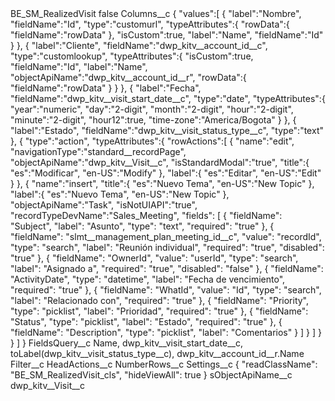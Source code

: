 <?xml version="1.0" encoding="UTF-8"?>
<CustomMetadata xmlns="http://soap.sforce.com/2006/04/metadata" xmlns:xsi="http://www.w3.org/2001/XMLSchema-instance" xmlns:xsd="http://www.w3.org/2001/XMLSchema">
    <label>BE_SM_RealizedVisit</label>
    <protected>false</protected>
    <values>
        <field>Columns__c</field>
        <value xsi:type="xsd:string">{
	&quot;values&quot;:[
		{
			&quot;label&quot;:&quot;Nombre&quot;,
			&quot;fieldName&quot;:&quot;Id&quot;,
			&quot;type&quot;:&quot;customurl&quot;,
			&quot;typeAttributes&quot;:{
				&quot;rowData&quot;:{
					&quot;fieldName&quot;:&quot;rowData&quot;
				},
				&quot;isCustom&quot;:true,
				&quot;label&quot;:&quot;Name&quot;,
				&quot;fieldName&quot;:&quot;Id&quot;
			}
		},
		{
			&quot;label&quot;:&quot;Cliente&quot;,
			&quot;fieldName&quot;:&quot;dwp_kitv__account_id__c&quot;,
			&quot;type&quot;:&quot;customlookup&quot;,
			&quot;typeAttributes&quot;:{
				&quot;isCustom&quot;:true,
				&quot;fieldName&quot;:&quot;Id&quot;,
				&quot;label&quot;:&quot;Name&quot;,
				&quot;objectApiName&quot;:&quot;dwp_kitv__account_id__r&quot;,
				&quot;rowData&quot;:{
				   &quot;fieldName&quot;:&quot;rowData&quot;
				}
			}
		},
		{
			&quot;label&quot;:&quot;Fecha&quot;,
			&quot;fieldName&quot;:&quot;dwp_kitv__visit_start_date__c&quot;,
			&quot;type&quot;:&quot;date&quot;,
			&quot;typeAttributes&quot;:{
				&quot;year&quot;:&quot;numeric&quot;,
				&quot;day&quot;:&quot;2-digit&quot;,
				&quot;month&quot;:&quot;2-digit&quot;,
				&quot;hour&quot;:&quot;2-digit&quot;,
				&quot;minute&quot;:&quot;2-digit&quot;,
				&quot;hour12&quot;:true,
				&quot;time-zone&quot;:&quot;America/Bogota&quot;
			}
		},
		{
			&quot;label&quot;:&quot;Estado&quot;,
			&quot;fieldName&quot;:&quot;dwp_kitv__visit_status_type__c&quot;,
			&quot;type&quot;:&quot;text&quot;
		},
		{
			&quot;type&quot;:&quot;action&quot;,
			&quot;typeAttributes&quot;:{
				&quot;rowActions&quot;:[
					{
						&quot;name&quot;:&quot;edit&quot;,
						&quot;navigationType&quot;:&quot;standard__recordPage&quot;,
						&quot;objectApiName&quot;:&quot;dwp_kitv__Visit__c&quot;,
						&quot;isStandardModal&quot;:&quot;true&quot;,
						&quot;title&quot;:{
							&quot;es&quot;:&quot;Modificar&quot;,
							&quot;en-US&quot;:&quot;Modify&quot;
						},
						&quot;label&quot;:{
							&quot;es&quot;:&quot;Editar&quot;,
							&quot;en-US&quot;:&quot;Edit&quot;
						}
					},
					{
						&quot;name&quot;:&quot;insert&quot;,
						&quot;title&quot;:{
							&quot;es&quot;:&quot;Nuevo Tema&quot;,
							&quot;en-US&quot;:&quot;New Topic&quot;
						},
						&quot;label&quot;:{
							&quot;es&quot;:&quot;Nuevo Tema&quot;,
							&quot;en-US&quot;:&quot;New Topic&quot;
						},
						&quot;objectApiName&quot;:&quot;Task&quot;,
						&quot;isNotUIAPI&quot;:&quot;true&quot;,
						&quot;recordTypeDevName&quot;:&quot;Sales_Meeting&quot;,
						&quot;fields&quot;: [
							{
								&quot;fieldName&quot;: &quot;Subject&quot;,
								&quot;label&quot;: &quot;Asunto&quot;,
								&quot;type&quot;: &quot;text&quot;,
								&quot;required&quot;: &quot;true&quot;
							},
							{
								&quot;fieldName&quot;: &quot;slmt__management_plan_meeting_id__c&quot;,
								&quot;value&quot;: &quot;recordId&quot;,
								&quot;type&quot;: &quot;search&quot;,
								&quot;label&quot;: &quot;Reunión individual&quot;,
								&quot;required&quot;: &quot;true&quot;,
								&quot;disabled&quot;: &quot;true&quot;
							},
							{
								&quot;fieldName&quot;: &quot;OwnerId&quot;,
								&quot;value&quot;: &quot;userId&quot;,
								&quot;type&quot;: &quot;search&quot;,
								&quot;label&quot;: &quot;Asignado a&quot;,
								&quot;required&quot;: &quot;true&quot;,
								&quot;disabled&quot;: &quot;false&quot;
							},
							{
								&quot;fieldName&quot;: &quot;ActivityDate&quot;,
								&quot;type&quot;: &quot;datetime&quot;,
								&quot;label&quot;: &quot;Fecha de vencimiento&quot;,
								&quot;required&quot;: &quot;true&quot;
							},
							{
								&quot;fieldName&quot;: &quot;WhatId&quot;,
								&quot;value&quot;: &quot;Id&quot;,
								&quot;type&quot;: &quot;search&quot;,
								&quot;label&quot;: &quot;Relacionado con&quot;,
								&quot;required&quot;: &quot;true&quot;
							},
							{
								&quot;fieldName&quot;: &quot;Priority&quot;,
								&quot;type&quot;: &quot;picklist&quot;,
								&quot;label&quot;: &quot;Prioridad&quot;,
								&quot;required&quot;: &quot;true&quot;
							},
							{
								&quot;fieldName&quot;: &quot;Status&quot;,
								&quot;type&quot;: &quot;picklist&quot;,
								&quot;label&quot;: &quot;Estado&quot;,
								&quot;required&quot;: &quot;true&quot;
							},
							{
								&quot;fieldName&quot;: &quot;Description&quot;,
								&quot;type&quot;: &quot;picklist&quot;,
								&quot;label&quot;: &quot;Comentarios&quot;
							}
						]
					}
				]
			}
		}
	]
}</value>
    </values>
    <values>
        <field>FieldsQuery__c</field>
        <value xsi:type="xsd:string">Name, dwp_kitv__visit_start_date__c, toLabel(dwp_kitv__visit_status_type__c), dwp_kitv__account_id__r.Name</value>
    </values>
    <values>
        <field>Filter__c</field>
        <value xsi:nil="true"/>
    </values>
    <values>
        <field>HeadActions__c</field>
        <value xsi:nil="true"/>
    </values>
    <values>
        <field>NumberRows__c</field>
        <value xsi:nil="true"/>
    </values>
    <values>
        <field>Settings__c</field>
        <value xsi:type="xsd:string">{
&quot;readClassName&quot;: &quot;BE_SM_RealizedVisit_cls&quot;,
&quot;hideViewAll&quot;: true
}</value>
    </values>
    <values>
        <field>sObjectApiName__c</field>
        <value xsi:type="xsd:string">dwp_kitv__Visit__c</value>
    </values>
</CustomMetadata>
